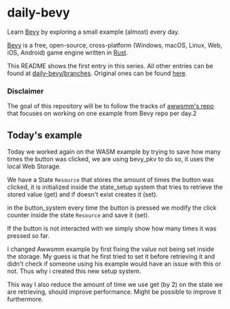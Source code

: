 # daily-bevy

Learn [Bevy](https://bevyengine.org/) by exploring a small example (almost) every day.

[Bevy](https://github.com/bevyengine/bevy/) is a free, open-source, cross-platform (Windows, macOS, Linux, Web, iOS, Android) game engine written in [Rust](https://www.rust-lang.org/).

This README shows the first entry in this series. All other entries can be found at [daily-bevy/branches](https://github.com/vroussea/daily-bevy/branches).
Original ones can be found [here](https://github.com/awwsmm/daily-bevy/branches).

### Disclaimer
The goal of this repository will be to follow the tracks of [awwsmm's repo](https://github.com/awwsmm/daily-bevy/blob/master/README.md) that focuses on working on one example from Bevy repo per day.2

## Today's example
Today we worked again on the WASM example by trying to save how many times the button was clicked, we are using bevy_pkv to do so, it uses the local Web Storage.

We have a State `Resource` that stores the amount of times the button was clicked, it is initialized inside the state_setup system that tries to retrieve the stored value (get) and if doesn't exist creates it (set).

in the button_system every time the button is pressed we modify the click counter inside the state `Resource` and save it (set).

If the button is not interacted with we simply show how many times it was pressed so far.

I changed Awwsmm example by first fixing the value not being set inside the storage. My guess is that he first tried to set it before retrieving it and didn't check if someone using his example would have an issue with this or not. Thus why i created this new setup system.

This way I also reduce the amount of time we use get (by 2) on the state we are retrieving, should improve performance. Might be possible to improve it furthermore.